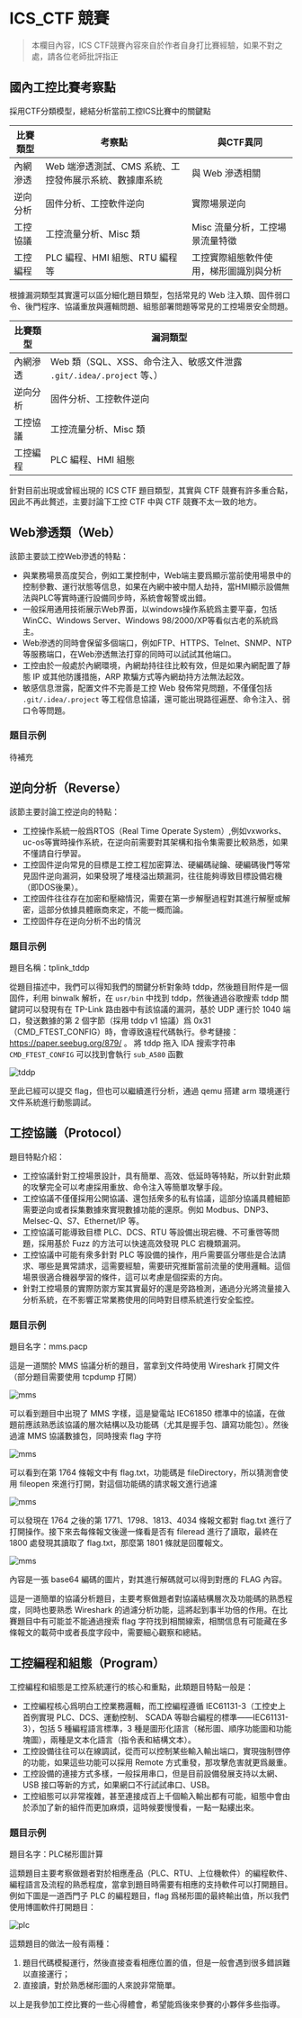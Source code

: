 # ICS_CTF 競賽

> 本欄目內容，ICS CTF競賽內容來自於作者自身打比賽經驗，如果不對之處，請各位老師批評指正

## 國內工控比賽考察點

採用CTF分類模型，總結分析當前工控ICS比賽中的關鍵點

|比賽類型|考察點|與CTF異同|
|-------|------|-------|
|內網滲透|Web 端滲透測試、CMS 系統、工控發佈展示系統、數據庫系統|與 Web 滲透相關
|逆向分析|固件分析、工控軟件逆向|實際場景逆向|
|工控協議|工控流量分析、Misc 類|Misc 流量分析，工控場景流量特徵|
|工控編程|PLC 編程、HMI 組態、RTU 編程等|工控實際組態軟件使用，梯形圖識別與分析|

根據漏洞類型其實還可以區分細化題目類型，包括常見的 Web 注入類、固件弱口令、後門程序、協議重放與邏輯問題、組態部署問題等常見的工控場景安全問題。

|比賽類型|漏洞類型|
|-------|------|
|內網滲透|Web 類（SQL、XSS、命令注入、敏感文件泄露 `.git/.idea/.project` 等、）
|逆向分析|固件分析、工控軟件逆向|實際軟件、DLL、ELF、MIPS 逆向|
|工控協議|工控流量分析、Misc 類|Misc 流量分析，工控場景流量特徵|
|工控編程|PLC 編程、HMI 組態|工控實際組態軟件使用，梯形圖識別與分析|

針對目前出現或曾經出現的 ICS CTF 題目類型，其實與 CTF 競賽有許多重合點，因此不再此贅述，主要討論下工控 CTF 中與 CTF 競賽不太一致的地方。

## Web滲透類（Web）

該節主要談工控Web滲透的特點：

- 與業務場景高度契合，例如工業控制中，Web端主要爲顯示當前使用場景中的控制參數、運行狀態等信息，如果在內網中被中間人劫持，當HMI顯示設備無法與PLC等實時運行設備同步時，系統會報警或出錯。
- 一般採用通用技術展示Web界面，以windows操作系統爲主要平臺，包括WinCC、Windows Server、Windows 98/2000/XP等看似古老的系統爲主。
- Web滲透的同時會保留多個端口，例如FTP、HTTPS、Telnet、SNMP、NTP等服務端口，在Web滲透無法打穿的同時可以試試其他端口。
- 工控由於一般處於內網環境，內網劫持往往比較有效，但是如果內網配置了靜態 IP 或其他防護措施，ARP 欺騙方式等內網劫持方法無法起效。
- 敏感信息泄露，配置文件不完善是工控 Web 發佈常見問題，不僅僅包括 `.git/.idea/.project` 等工程信息協議，還可能出現路徑遍歷、命令注入、弱口令等問題。

### 題目示例

待補充

## 逆向分析（Reverse）

該節主要討論工控逆向的特點：

- 工控操作系統一般爲RTOS（Real Time Operate System）,例如vxworks、uc-os等實時操作系統，在逆向前需要對其架構和指令集需要比較熟悉，如果不懂請自行學習。
- 工控固件逆向常見的目標是工控工程加密算法、硬編碼祕鑰、硬編碼後門等常見固件逆向漏洞，如果發現了堆棧溢出類漏洞，往往能夠導致目標設備宕機（即DOS後果）。
- 工控固件往往存在加密和壓縮情況，需要在第一步解壓過程對其進行解壓或解密，這部分依據具體廠商來定，不能一概而論。
- 工控固件存在逆向分析不出的情況

### 題目示例

題目名稱：tplink_tddp

從題目描述中，我們可以得知我們的關鍵分析對象時 tddp，然後題目附件是一個固件，利用 binwalk 解析，在 `usr/bin` 中找到 tddp，然後通過谷歌搜索 tddp 關鍵詞可以發現有在 TP-Link 路由器中有該協議的漏洞，基於 UDP 運行於 1040 端口，發送數據的第 2 個字節（採用 tddp v1 協議）爲 0x31（CMD_FTEST_CONFIG）時，會導致遠程代碼執行。參考鏈接：https://paper.seebug.org/879/ 。
將 tddp 拖入 IDA 搜索字符串 `CMD_FTEST_CONFIG` 可以找到會執行 `sub_A580` 函數

![tddp](./figure/tddp_1.png)

至此已經可以提交 flag，但也可以繼續進行分析，通過 qemu 搭建 arm 環境運行文件系統進行動態調試。

## 工控協議（Protocol）

題目特點介紹：

- 工控協議針對工控場景設計，具有簡單、高效、低延時等特點，所以針對此類的攻擊完全可以考慮採用重放、命令注入等簡單攻擊手段。
- 工控協議不僅僅採用公開協議、還包括衆多的私有協議，這部分協議具體細節需要逆向或者採集數據來實現數據功能的還原。例如 Modbus、DNP3、Melsec-Q、S7、Ethernet/IP 等。
- 工控協議可能導致目標 PLC、DCS、RTU 等設備出現宕機、不可重啓等問題，採用基於 Fuzz 的方法可以快速高效發現 PLC 宕機類漏洞。
- 工控協議中可能有衆多針對 PLC 等設備的操作，用戶需要區分哪些是合法請求、哪些是異常請求，這需要經驗，需要研究推斷當前流量的使用邏輯。這個場景很適合機器學習的條件，這可以考慮是個探索的方向。
- 針對工控場景的實際防禦方案其實最好的還是旁路檢測，通過分光將流量接入分析系統，在不影響正常業務使用的同時對目標系統進行安全監控。

### 題目示例

題目名字：mms.pacp

這是一道關於 MMS 協議分析的題目，當拿到文件時使用 Wireshark 打開文件（部分題目需要使用 tcpdump 打開）

![mms](./figure/mms_1.png)

可以看到題目中出現了 MMS 字樣，這是變電站 IEC61850 標準中的協議，在做題前應該熟悉該協議的層次結構以及功能碼（尤其是握手包、讀寫功能包）。然後過濾 MMS 協議數據包，同時搜索 flag 字符

![mms](./figure/mms_2.png)

可以看到在第 1764 條報文中有 flag.txt，功能碼是 fileDirectory，所以猜測會使用 fileopen 來進行打開，對這個功能碼的請求報文進行過濾

![mms](./figure/mms_3.png)

可以發現在 1764 之後的第 1771、1798、1813、4034 條報文都對 flag.txt 進行了打開操作。接下來去每條報文後邊一條看是否有 fileread 進行了讀取，最終在 1800 處發現其讀取了 flag.txt，那麼第 1801 條就是回覆報文。

![mms](./figure/mms_4.png)

內容是一張 base64 編碼的圖片，對其進行解碼就可以得到對應的 FLAG 內容。

這是一道簡單的協議分析題目，主要考察做題者對協議結構層次及功能碼的熟悉程度，同時也要熟悉 Wireshark 的過濾分析功能，這將起到事半功倍的作用。在比賽題目中有可能並不能通過搜索 flag 字符找到相關線索，相關信息有可能藏在多條報文的載荷中或者長度字段中，需要細心觀察和總結。



## 工控編程和組態（Program）

工控編程和組態是工控系統運行的核心和重點，此類題目特點一般是：

- 工控編程核心爲明白工控業務邏輯，而工控編程遵循 IEC61131-3（工控史上首例實現 PLC、DCS、運動控制、 SCADA 等聯合編程的標準——IEC61131-3），包括 5 種編程語言標準，3 種是圖形化語言（梯形圖、順序功能圖和功能塊圖），兩種是文本化語言（指令表和結構文本）。
- 工控設備往往可以在線調試，從而可以控制某些輸入輸出端口，實現強制啓停的功能，如果這些功能可以採用 Remote 方式重發，那攻擊危害就更爲嚴重。
- 工控設備的連接方式多樣，一般採用串口，但是目前設備發展支持以太網、USB 接口等新的方式，如果網口不行試試串口、USB。
- 工控組態可以非常複雜，甚至連接成百上千個輸入輸出都有可能，組態中會由於添加了新的組件而更加麻煩，這時候要慢慢看，一點一點縷出來。

### 題目示例

題目名字：PLC梯形圖計算

這類題目主要考察做題者對於相應產品（PLC、RTU、上位機軟件）的編程軟件、編程語言及流程的熟悉程度，當拿到題目時需要有相應的支持軟件可以打開題目。例如下圖是一道西門子 PLC 的編程題目，flag 爲梯形圖的最終輸出值，所以我們使用博圖軟件打開題目：

![plc](./figure/PLC_1.png)

這類題目的做法一般有兩種：

1. 題目代碼模擬運行，然後直接查看相應位置的值，但是一般會遇到很多錯誤難以直接運行；
2. 直接讀，對於熟悉梯形圖的人來說非常簡單。

以上是我參加工控比賽的一些心得體會，希望能爲後來參賽的小夥伴多些指導。
